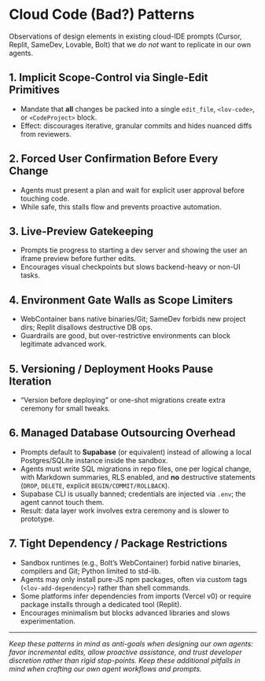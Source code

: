 # Cloud Code (Bad?) Patterns

Observations of design elements in existing cloud-IDE prompts (Cursor, Replit, SameDev, Lovable, Bolt) that we *do not* want to replicate in our own agents.

## 1. Implicit Scope-Control via Single-Edit Primitives
- Mandate that **all** changes be packed into a single `edit_file`, `<lov-code>`, or `<CodeProject>` block.
- Effect: discourages iterative, granular commits and hides nuanced diffs from reviewers.

## 2. Forced User Confirmation Before Every Change
- Agents must present a plan and wait for explicit user approval before touching code.
- While safe, this stalls flow and prevents proactive automation.

## 3. Live-Preview Gatekeeping
- Prompts tie progress to starting a dev server and showing the user an iframe preview before further edits.
- Encourages visual checkpoints but slows backend-heavy or non-UI tasks.

## 4. Environment Gate Walls as Scope Limiters
- WebContainer bans native binaries/Git; SameDev forbids new project dirs; Replit disallows destructive DB ops.
- Guardrails are good, but over-restrictive environments can block legitimate advanced work.

## 5. Versioning / Deployment Hooks Pause Iteration
- “Version before deploying” or one-shot migrations create extra ceremony for small tweaks.

## 6. Managed Database Outsourcing Overhead
- Prompts default to **Supabase** (or equivalent) instead of allowing a local Postgres/SQLite instance inside the sandbox.
- Agents must write SQL migrations in repo files, one per logical change, with Markdown summaries, RLS enabled, and **no** destructive statements (`DROP`, `DELETE`, explicit `BEGIN/COMMIT/ROLLBACK`).
- Supabase CLI is usually banned; credentials are injected via `.env`; the agent cannot touch them.
- Result: data layer work involves extra ceremony and is slower to prototype.

## 7. Tight Dependency / Package Restrictions
- Sandbox runtimes (e.g., Bolt’s WebContainer) forbid native binaries, compilers and Git; Python limited to std-lib.
- Agents may only install pure-JS npm packages, often via custom tags (`<lov-add-dependency>`) rather than shell commands.
- Some platforms infer dependencies from imports (Vercel v0) or require package installs through a dedicated tool (Replit).
- Encourages minimalism but blocks advanced libraries and slows experimentation.

---
*Keep these patterns in mind as anti-goals when designing our own agents: favor incremental edits, allow proactive assistance, and trust developer discretion rather than rigid stop-points.* 
*Keep these additional pitfalls in mind when crafting our own agent workflows and prompts.* 